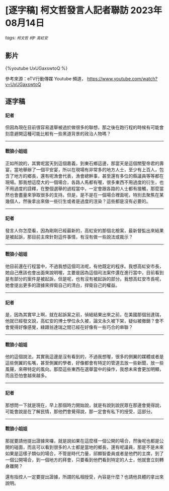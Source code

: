 # [逐字稿] 柯文哲發言人記者聯訪 2023年08月14日

###### tags: `柯文哲` `柯P` `高虹安`

## 影片

{%youtube UxUGaxswtoQ %}

參考來源：eTV行動傳媒 Youtube 頻道， https://www.youtube.com/watch?v=UxUGaxswtoQ


## 逐字稿



#### 記者

但因為現在目前很容易選舉被過於做很多的聯想，那之後在跑行程的時候有可能會刻意避開這種可能比較有一些黑道背景的政治人物嗎？

---

#### 戰狼小姐姐

正如所說的，其實呢當天到這個嘉義，到東石鄉這邊，那當天是這個關聖帝君的壽宴，當地舉辦了一個平安宴，所以在現場有非常多的地方人士，至少有上百人，包含了地方的鄉長，還有呢漁會代表，漁會總幹事，甚至還有多位的縣議員等等都在現場。那我想這麼大的一個場合，各路人馬都有喔，很多東西不用過度的衍生，也不用過度的詮釋，在整個選舉的過程當中，一定會跟各路的人士都有接觸，那麼當然也會盡量來爭取很多的支持。但是，是不是在一個場合裡面呢，特別去聚焦在某幾個人，然後拿出來做一些衍生或者是過度的渲染？這些都是沒有必要的。

---

#### 記者

發言人你怎麼看，因為剛剛已經最新的，高虹安的那個北檢案，最新督監出來結果是被起訴，那目前主席針對這件事情，有沒有做一些說法或裁示？

---

#### 戰狼小姐姐

他目前還在行程當中，不過我想這個司法呢，有他既定的程序。我想高虹安市長，她自己應該也會出面來說明喔，主要是因為這個司法案件還在進行當中，目前看到是有部分的案件是被起訴，但是呢，也有沒有被起訴的部分。我想高虹安市長呢，她會提出更多的證據來捍衛自己的清白，捍衛自己的權益。

---

#### 記者

是，因為其實早上啊，就在起訴案之前，偵結結果出來之前，在美國那個翁達瑞，他就已經發文說，高虹安的博士學位永久被，論文永久被下架，疑似被撤銷？會不會覺得好像感覺，綠跟翁達瑞之間已經在好像有一些巧合的串聯？

---

#### 戰狼小姐姐

他的這個說法，其實我這邊是沒有看到的，不過我想喔，很多的側翼的媒體或者是這些側翼的名嘴，甚至側翼的學者，好像都會有特定的管道去放一些新聞，放一些風聲，來帶特定的風向。那麼這些東西在選舉當中的操作，我想未來會更加明顯，而且恐怕會越來越多。

---

#### 記者

那想問一下就是現在，早上那個時力開始說，就是有說到說民眾在那邊會覺得說，可能會說是在了解民情，那他們會覺得說，那一定會有私下的授受，這部分。

---

#### 戰狼小姐姐

那就要請他提出證據來囉，就是說如果在這麼樣一個公開的場合，然後呢也都是公開的碰面，而且可以看到很多的人士都是當地的鄉長，還有呢議員，那是不是未來如果是這樣子類似的場合，不管是時代力量，邱顯智委員或者是他們的主席，到了一個公開場合，到一個地方的拜會，只要看到他們看到特定的人士，他就會立刻轉身離開？

還有指控人一定要提出證據，所謂的私相授受，內容是什麼？也請他具體的拿出來說明。
